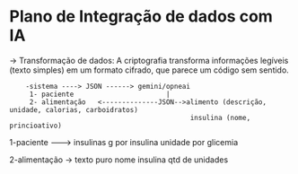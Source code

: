 # Plano de Integração de dados com IA

-> Transformação de dados:
    A criptografia transforma informações legíveis (texto simples) em um formato cifrado, que parece um código sem sentido.
    
        -sistema ----> JSON ------> gemini/opneai
         1- paciente                       |
	     2- alimentação   <--------------JSON-->alimento (descrição, unidade, calorias, carboidratos)               
	                                             insulina (nome, princioativo) 



1-paciente ---> insulinas
	              g por insulina 
		            unidade por glicemia

2-alimentação -> texto puro
                 nome insulina
		             qtd de unidades
